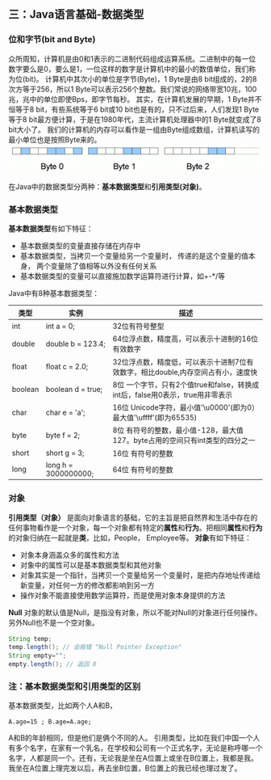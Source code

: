 ## 三：Java语言基础-数据类型

### 位和字节(bit and Byte)
众所周知，计算机是由0和1表示的二进制代码组成运算系统。二进制中的每一位数字要么是0，要么是1，一位这样的数字是计算机中的最小的数值单位，我们称为位(bit)。
计算机中其次小的单位是字节(Byte)，1 Byte是由8 bit组成的，2的8次方等于256，所以1 Byte可以表示256个整数。我们常说的网络带宽10兆，100兆，兆中的单位即使Bps，即字节每秒。
其实，在计算机发展的早期，1 Byte并不恒等于8 bit，有些系统等于6 bit或10 bit也是有的，只不过后来，人们发现1 Byte等于8 bit最方便计算，于是在1980年代，主流计算机处理器中的1 Byte就变成了8 bit大小了。
我们的计算机的内存可以看作是一组由Byte组成数组，计算机读写的最小单位也是按照Byte来的。 
![计算机内存模拟](static/5761673-138f9bf8bb539f03.png)

在Java中的数据类型分两种：**基本数据类型**和**引用类型(对象)**。
### 基本数据类型
**基本数据类型**有如下特征：
+ 基本数据类型的变量直接存储在内存中
+ 基本数据类型，当拷贝一个变量给另一个变量时， 传递的是这个变量的值本身， 两个变量除了值相等以外没有任何关系
+ 基本数据类型的变量可以直接施加数学运算符进行计算，如+-*/等

Java中有8种基本数据类型：

|类型|实例|描述|
|---|---|---|
|int| int a = 0; | 32位有符号整型|
|double| double b = 123.4; | 64位浮点数，精度高，可以表示十进制的16位有效数字|
|float| float c = 2.0; | 32位浮点数，精度低，可以表示十进制7位有效数字，相比double,内存空间占有小，速度快|
|boolean| boolean d = true;| 8位 一个字节，只有2个值true和false，转换成int后，false用0表示，true用非零表示|
|char| char e = 'a'; | 16位 Unicode字符，最小值'\u0000'(即为0）最大值'\uffff'(即为65535)|
|byte| byte f = 2; | 8位 有符号的整数，最小值-128，最大值127。byte占用的空间只有int类型的四分之一|
|short| short g = 3; | 16位 有符号的整数 |
|long| long h = 3000000000; | 64位 有符号的整数 |

### 对象
**引用类型（对象）** 是面向对象语言的基础，它的主旨是把自然界和生活中存在的任何事物看作是一个对象，每一个对象都有特定的**属性**和**行为**。把相同**属性**和**行为**的对象归纳在一起就是**类**，比如，People， Employee等。
**对象**有如下特征：
+ 对象本身涵盖众多的属性和方法
+ 对象中的属性可以是基本数据类型和其他对象
+ 对象其实是一个指针，当拷贝一个变量给另一个变量时，是把内存地址传递给新变量，对任何一方的修改都影响到另一方
+ 操作对象不能直接使用数学运算符，而是使用对象本身提供的方法

**Null**
对象的默认值是Null，是指没有对象，所以不能对Null的对象进行任何操作。另外Null也不是一个空对象。
```java
String temp;
temp.length(); // 会报错 "Null Pointer Exception"
String empty="";
empty.length(); // 返回 0
```

### 注：基本数据类型和引用类型的区别
基本数据类型，比如两个人A和B， 
```
A.age=15 ; B.age=A.age;
```
A和B的年龄相同，但是他们是俩个不同的人。
引用类型，比如在我们中国一个人有多个名字，在家有一个乳名，在学校和公司有一个正式名字，无论是称呼哪一个名字，人都是同一个。还有，无论我是坐在A位置上或坐在B位置上，我都是我。我坐在A位置上理完发以后，再去坐B位置，B位置上的我已经也理过发了。
